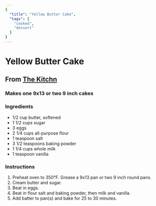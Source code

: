 ```yaml
---
{
  "title": "Yellow Butter Cake",
  "tags": [
    "cooked",
    "dessert"
  ]
}
---
```


# Yellow Butter Cake
## From [The Kitchn](https://www.thekitchn.com/recipe-yellow-butter-cake-14637)
### Makes one 9x13 or two 9 inch cakes

### Ingredients
- 1/2 cup butter, softened
- 1 1/2 cups sugar
- 3 eggs
- 2 1/4 cups all-purpose flour
- 1 teaspoon salt
- 3 1/2 teaspoons baking powder
- 1 1/4 cups whole milk
- 1 teaspoon vanilla


### Instructions
1. Preheat oven to 350°F. Grease a 9x13 pan or two 9 inch round pans.
2. Cream butter and sugar.
3. Beat in eggs.
4. Beat in flour salt and baking powder, then milk and vanilla.
5. Add batter to pan(s) and bake for 25 to 30 minutes.
